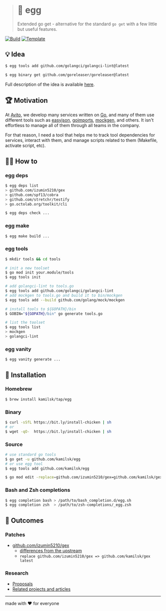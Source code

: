 > # 🐣 egg
>
> Extended go get - alternative for the standard `go get` with a few little but useful features.

[![Build][build.icon]][build.page]
[![Template][template.icon]][template.page]

## 💡 Idea

```bash
$ egg tools add github.com/golangci/golangci-lint@latest

$ egg binary get github.com/goreleaser/goreleaser@latest
```

Full description of the idea is available [here][design.page].

## 🏆 Motivation

At [Avito](https://tech.avito.ru), we develop many services written on [Go](https://golang.org),
and many of them use different tools such as [easyjson](https://github.com/mailru/easyjson),
[goimports](https://github.com/kamilsk/go-tools/releases/tag/goimports),
[mockgen](https://github.com/golang/mock), and others. It isn't effortless to manage all of them
through all teams in the company.

For that reason, I need a tool that helps me to track tool dependencies for services,
interact with them, and manage scripts related to them (Makefile, activate script, etc).

## 🤼‍♂️ How to

### egg deps

```bash
$ egg deps list
> github.com/izumin5210/gex
> github.com/spf13/cobra
> github.com/stretchr/testify
> go.octolab.org/toolkit/cli

$ egg deps check ...
```

### egg make

```bash
$ egg make build ...
```

### egg tools

```bash
$ mkdir tools && cd tools

# init a new toolset
$ go mod init your.module/tools
$ egg tools init

# add golangci-lint to tools.go
$ egg tools add github.com/golangci/golangci-lint
# add mockgen to tools.go and build it to bin/mockgen
$ egg tools add --build github.com/golang/mock/mockgen

# install tools to ${GOPATH}/bin
$ GOBIN="${GOPATH}/bin" go generate tools.go

# list the toolset
$ egg tools list
> mockgen
> golangci-lint
```

### egg vanity

```bash
$ egg vanity generate ...
```

## 🧩 Installation

### Homebrew

```bash
$ brew install kamilsk/tap/egg
```

### Binary

```bash
$ curl -sSfL https://bit.ly/install-chicken | sh
# or
$ wget -qO-  https://bit.ly/install-chicken | sh
```

### Source

```bash
# use standard go tools
$ go get -u github.com/kamilsk/egg
# or use egg tool
$ egg tools add github.com/kamilsk/egg

$ go mod edit -replace=github.com/izumin5210/gex=github.com/kamilsk/gex@latest
```

### Bash and Zsh completions

```bash
$ egg completion bash > /path/to/bash_completion.d/egg.sh
$ egg completion zsh  > /path/to/zsh-completions/_egg.zsh
```

## 🤲 Outcomes

### Patches

- [github.com/izumin5210/gex](https://github.com/izumin5210/gex)
  - [differences from the upstream](https://github.com/izumin5210/gex/compare/master...kamilsk:extended)
  - `replace github.com/izumin5210/gex => github.com/kamilsk/gex latest`

### Research

- [Proposals][rfc.page]
- [Related projects and articles][research.page]

---

made with ❤️ for everyone

[build.icon]:       https://travis-ci.org/kamilsk/egg.svg?branch=master
[build.page]:       https://travis-ci.org/kamilsk/egg

[design.page]:      https://www.notion.so/octolab/egg-f716b80d4b184301b1db2e058f603dd0?r=0b753cbf767346f5a6fd51194829a2f3

[promo.page]:       https://github.com/kamilsk/egg

[research.page]:    https://github.com/under-the-hood/egg

[rfc.page]:         https://github.com/octolab/rfc/pulls?utf8=✓&q=is%3Apr+label%3Akamilsk%2Fegg+

[template.page]:    https://github.com/octomation/go-tool
[template.icon]:    https://img.shields.io/badge/template-go--tool-blue
